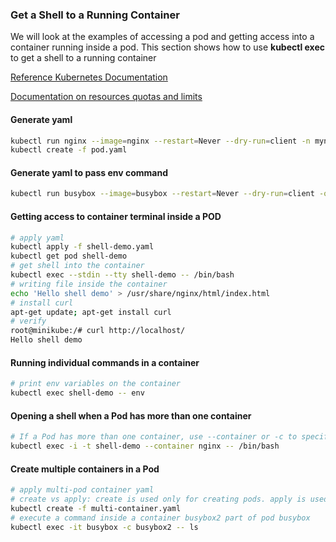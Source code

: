 ### Get a Shell to a Running Container

We will look at the examples of accessing a pod and getting access into a container running inside a pod.
This section shows how to use **kubectl exec** to get a shell to a running container

[Reference Kubernetes Documentation](https://kubernetes.io/docs/tasks/debug-application-cluster/get-shell-running-container/)

[Documentation on resources quotas and limits](https://kubernetes.io/docs/concepts/policy/limit-range/)

#### Generate yaml
```bash
kubectl run nginx --image=nginx --restart=Never --dry-run=client -n mynamespace -o yaml > pod.yaml
kubectl create -f pod.yaml
```
#### Generate yaml to pass env command
```bash
kubectl run busybox --image=busybox --restart=Never --dry-run=client -o yaml --command -- env > envpod.yaml
```

#### Getting access to container terminal inside a POD
```bash
# apply yaml
kubectl apply -f shell-demo.yaml
kubectl get pod shell-demo
# get shell into the container
kubectl exec --stdin --tty shell-demo -- /bin/bash
# writing file inside the container
echo 'Hello shell demo' > /usr/share/nginx/html/index.html
# install curl
apt-get update; apt-get install curl
# verify
root@minikube:/# curl http://localhost/
Hello shell demo
```
#### Running individual commands in a container
```bash
# print env variables on the container
kubectl exec shell-demo -- env
```
#### Opening a shell when a Pod has more than one container
```bash
# If a Pod has more than one container, use --container or -c to specify a container in the kubectl exec command.
kubectl exec -i -t shell-demo --container nginx -- /bin/bash
```
#### Create multiple containers in a Pod
```bash
# apply multi-pod container yaml
# create vs apply: create is used only for creating pods. apply is used for creating other sources like deployment, RS etc
kubectl create -f multi-container.yaml
# execute a command inside a container busybox2 part of pod busybox
kubectl exec -it busybox -c busybox2 -- ls
```
